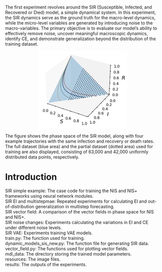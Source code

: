 The first experiment revolves around the SIR (Susceptible, Infected, and Recovered or Died) model, a simple dynamical system. In this experiment, the SIR dynamics serve as the ground truth for the macro-level dynamics, while the micro-level variables are generated by introducing noise to the macro-variables. The primary objective is to evaluate our model’s ability to effectively remove noise, uncover meaningful macroscopic dynamics, identify CE, and demonstrate generalization beyond the distribution of the training dataset. <br>

<div align=center>
<img src="resources/sir_a.png">
</div>

The figure shows the phase space of the SIR model, along with four example trajectories with the same infection and recovery or death rates. The full dataset (blue area) and the partial dataset (dotted area) used for training are also displayed, consisting of 63,000 and 42,000 uniformly distributed data points, respectively. <br>

# Introduction
SIR simple example: The case code for training the NIS and NIS+ frameworks using neural network modules.<br>
SIR EI and multistepmae: Repeated experiments for calculating EI and out-of-distribution generalization in multistep forecasting. <br>
SIR vector field: A comparison of the vector fields in phase space for NIS and NIS+.<br>
SIR noise changes: Experiments calculating the variations in EI and CE under different noise levels. <br>
SIR VAE: Experiments training VAE models. <br>
train.py: The function used for training.<br>
dynamic_models_sis_new.py: The function file for generating SIR data.<br>
vector_field.py: The functions used for plotting vector fields.<br>
mdl_data: The directory storing the trained model parameters. <br>
resources: The image files. <br>
results: The outputs of the experiments.



